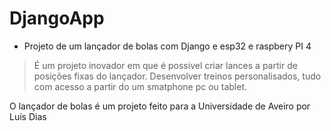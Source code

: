 # DjangoApp
 
 - Projeto de um lançador de bolas com Django e esp32 e raspbery PI 4
 > É um projeto inovador em que é possivel criar lances a partir de posições fixas do lançador.
 > Desenvolver treinos personalisados, tudo com acesso a partir do um smatphone pc ou tablet.

O lançador de bolas é um projeto feito para a Universidade de Aveiro por Luís Dias
